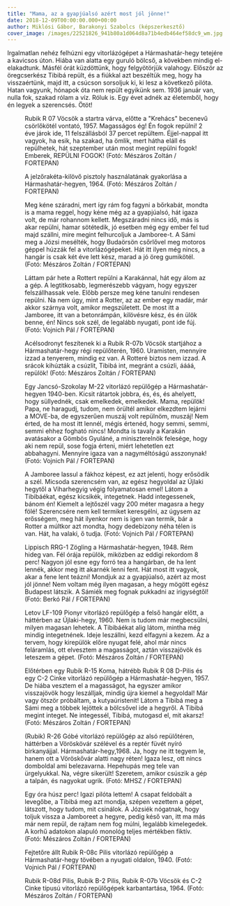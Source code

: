 ```yaml
---
title: "Mama, az a gyapjúalsó azért most jól jönne!"
date: 2018-12-09T00:00:00.000+00:00
author: Miklósi Gábor, Barakonyi Szabolcs (képszerkesztő)
cover_image: /images/22521826_941b80a1d064d8a71b4edb464ef58dc9_wm.jpg
---
```


Irgalmatlan nehéz felhúzni egy vitorlázógépet a Hármashatár-hegy tetejére a kavicsos úton. Hiába van alatta egy guruló bölcső, a kövekben mindig el-elakadtunk. Másfél órát küzdöttünk, hogy felgyötörjük valahogy. Először az öregcserkész Tibibá repült, és a fiúkkal azt beszéltük meg, hogy ha visszaértünk, majd itt, a csúcson sorsoljuk ki, ki lesz a következő pilóta. Hatan vagyunk, hónapok óta nem repült egyikünk sem. 1936 január van, nulla fok, szakad rólam a víz. Róluk is. Egy évet adnék az életemből, hogy én legyek a szerencsés. Ötöt!

<figure>
<img src="/images/21289430_63961f430363dde9ad997f9bbd402277_wm.jpg" alt="" />
<figcaption>Rubik R 07 Vöcsök a startra várva, előtte a "Krehács" becenevű csörlőkötél vontató, 1957. Magasságos ég! Én fogok repülni! 2 éve járok ide, 11 felszállásból 37 percet repültem. Éjjel-nappal itt vagyok, ha esik, ha szakad, ha ömlik, mert hátha eláll és repülhetek, hát szeptember után most megint repülni fogok! Emberek, REPÜLNI FOGOK! (Fotó: Mészáros Zoltán / FORTEPAN)</figcaption>
</figure>

<figure>
<img src="/images/21289402_f654efb70f8255c86a46b2e53cf2c726_wm.jpg" alt="" />
<figcaption>A jelzőrakéta-kilövő pisztoly használatának gyakorlása a Hármashatár-hegyen, 1964. (Fotó: Mészáros Zoltán / FORTEPAN)</figcaption>
</figure>

<figure>
<img src="/images/21289422_2564c323565993a10579844ef5ee52fd_wm.jpg" alt="" />
<figcaption>Meg kéne száradni, mert így rám fog fagyni a bőrkabát, mondta is a mama reggel, hogy kéne még az a gyapjúalsó, hát igaza volt, de már rohannom kellett. Megszáradni nincs idő, más is akar repülni, hamar sötétedik, jó esetben még egy ember fel tud majd szállni, mire megint felhurcoljuk a Jamboree-t. A Sámi meg a Józsi mesélték, hogy Budaörsön csőrlővel meg motoros géppel húzzák fel a vitorlázógépeket. Hát itt ilyen még nincs, a hangár is csak két éve lett kész, marad a jó öreg gumikötél. (Fotó: Mészáros Zoltán / FORTEPAN)</figcaption>
</figure>

<figure>
<img src="/images/21289418_891342726e1d4cd38bc2698e4d154cc1_wm.jpg" alt="" />
<figcaption>Láttam pár hete a Rottert repülni a Karakánnal, hát egy álom az a gép. A legtitkosabb, legmerészebb vágyam, hogy egyszer felszállhassak vele. Előbb persze meg kéne tanulni rendesen repülni. Na nem úgy, mint a Rotter, az az ember egy madár, már akkor szárnya volt, amikor megszületett. De most itt a Jamboree, itt van a betonrámpán, kilövésre kész, és én ülök benne, én! Nincs sok szél, de legalább nyugati, pont ide fúj. (Fotó: Vojnich Pál / FORTEPAN)</figcaption>
</figure>

<figure>
<img src="/images/21289404_a79a1cd33dfac5db95c478f427ca6948_wm.jpg" alt="" />
<figcaption>Acélsodronyt feszítenek ki a Rubik R-07b Vöcsök startjához a Hármashatár-hegy régi repülőterén, 1960. Uramisten, mennyire izzad a tenyerem, mindig ez van. A Rotteré biztos nem izzad. A srácok kihúzták a csúzlit, Tibibá int, megránt a csúzli, áááá, repülök! (Fotó: Mészáros Zoltán / FORTEPAN)</figcaption>
</figure>

<figure>
<img src="/images/21289414_eb57271359d5d2bdf0999dbb3ecc382c_wm.jpg" alt="" />
<figcaption>Egy Jancsó-Szokolay M-22 vitorlázó repülőgép a Hármashatár-hegyen 1940-ben. Kicsit rátartok jobbra, és, és, és ahelyett, hogy süllyednék, csak emelkedek, emelkedek. Mama, repülök! Papa, ne haragudj, tudom, nem örültél amikor elkezdtem lejárni a MOVE-ba, de egyszerűen muszáj volt repülnöm, muszáj! Nem érted, de ha most itt lennél, mégis értenéd, hogy semmi, semmi, semmi ehhez fogható nincs! Mondta is tavaly a Karakán avatásakor a Gömbös Gyuláné, a miniszterelnök felesége, hogy aki nem repül, sose fogja érteni, miért lehetetlen ezt abbahagyni. Mennyire igaza van a nagyméltóságú asszonynak! (Fotó: Vojnich Pál / FORTEPAN)</figcaption>
</figure>

<figure>
<img src="/images/21289412_355721dd70814cb407f04de7565444e0_wm.jpg" alt="" />
<figcaption>A Jamboree lassul a fákhoz képest, ez azt jelenti, hogy erősödik a szél. Micsoda szerencsém van, az egész hegyoldal az Újlaki hegytől a Viharhegyig végig folyamatosan emel! Látom a Tibibáékat, egész kicsikék, integetnek. Hadd integessenek, bánom én! Kiemelt a lejtőszél vagy 200 méter magasra a hegy fölé! Szerencsére nem kell termiket keresgélni, az úgysem az erősségem, meg hát ilyenkor nem is igen van termik, bár a Rotter a múltkor azt mondta, hogy dedebizony néha télen is van. Hát, ha valaki, ő tudja. (Fotó: Vojnich Pál / FORTEPAN)</figcaption>
</figure>

<figure>
<img src="/images/21289406_5a189f3a488bba5472f13a29d6c54809_wm.jpg" alt="" />
<figcaption>Lippisch RRG-1 Zögling a Hármashatár-hegyen, 1948. Rém hideg van. Fél órája repülök, miközben az eddigi rekordom 8 perc! Nagyon jól esne egy forró tea a hangárban, de ha lent lennék, akkor meg itt akarnék lenni fent. Hát most itt vagyok, akar a fene lent teázni! Mondjuk az a gyapjúalsó, azért az most jól jönne! Nem voltam még ilyen magasan, a hegy mögött egész Budapest látszik. A Sámiék meg fognak pukkadni az irigységtől! (Fotó: Berkó Pál / FORTEPAN)</figcaption>
</figure>

<figure>
<img src="/images/21289396_74b000db730487ee129f2f875ef4ebe3_wm.jpg" alt="" />
<figcaption>Letov LF-109 Pionyr vitorlázó repülőgép a felső hangár előtt, a háttérben az Újlaki-hegy, 1960. Nem is tudom már megbecsülni, milyen magasan lehetek. A Tibibáékat alig látom, mintha még mindig integetnének. Ideje leszállni, kezd elfagyni a kezem. Az a tervem, hogy kirepülök előre nyugat felé, ahol már nincs feláramlás, ott elvesztem a magasságot, aztán visszajövök és leteszem a gépet. (Fotó: Mészáros Zoltán / FORTEPAN)</figcaption>
</figure>

<figure>
<img src="/images/21289432_a93433f933bf4efe3249de74be9a5f3f_wm.jpg" alt="" />
<figcaption>Előtérben egy Rubik R-15 Koma, hátrébb Rubik R 08 D-Pilis és egy C-2 Cinke vitorlázó repülőgép a Hármashatár-hegyen, 1957. De hiába vesztem el a magasságot, ha egyszer amikor visszajövök hogy leszálljak, mindig újra kiemel a hegyoldal! Már vagy ötször próbáltam, a kutyaúristenit! Látom a Tibibá meg a Sámi meg a többek lejöttek a bölcsővel ide a hegyről. A Tibibá megint integet. Ne integessél, Tibibá, mutogasd el, mit akarsz! (Fotó: Mészáros Zoltán / FORTEPAN)</figcaption>
</figure>

<figure>
<img src="/images/21289428_47bd4e630fcfc04c0ecfbddf9763e3a0_wm.jpg" alt="" />
<figcaption>(Rubik) R-26 Góbé vitorlázó repülőgép az alsó repülőtéren, háttérben a Vöröskövár szélével és a reptér füvét nyíró birkanyájjal. Hármashatár-hegy,1968. Ja, hogy ne itt tegyem le, hanem ott a Vöröskővár alatti nagy réten! Igaza lesz, ott nincs domboldal ami belezavarna. Hepehupás meg tele van ürgelyukkal. Na, végre sikerült! Szeretem, amikor csúszik a gép a talpán, és nagyokat ugrik. (Fotó: MHSZ / FORTEPAN)</figcaption>
</figure>

<figure>
<img src="/images/21289424_6631ad6051fe310ed76594a1a7cc76d2_wm.jpg" alt="" />
<figcaption>Egy óra húsz perc! Igazi pilóta lettem! A csapat feldobált a levegőbe, a Tibibá meg azt mondja, szépen vezettem a gépet, látszott, hogy tudom, mit csinálok. A Józsiék nógatnak, hogy toljuk vissza a Jamboreet a hegyre, pedig késő van, itt ma más már nem repül, de rajtam nem fog múlni, legalább kimelegedek. A korhű adatokon alapuló monológ teljes mértékben fiktív. (Fotó: Mészáros Zoltán / FORTEPAN)</figcaption>
</figure>

<figure>
<img src="/images/21289410_e35e6d78f93180d063014b231fef9052_wm.jpg" alt="" />
<figcaption>Fejtetőre állt Rubik R-08c Pilis vitorlázó repülőgép a Hármashatár-hegy tövében a nyugati oldalon, 1940. (Fotó: Vojnich Pál / FORTEPAN)</figcaption>
</figure>

<figure>
<img src="/images/21289420_59572cc20fba8d8b0f5836157e95fe16_wm.jpg" alt="" />
<figcaption>Rubik R-08d Pilis, Rubik B-2 Pilis, Rubik R-07b Vöcsök és C-2 Cinke típusú vitorlázó repülőgépek karbantartása, 1964. (Fotó: Mészáros Zoltán / FORTEPAN)</figcaption>
</figure>
